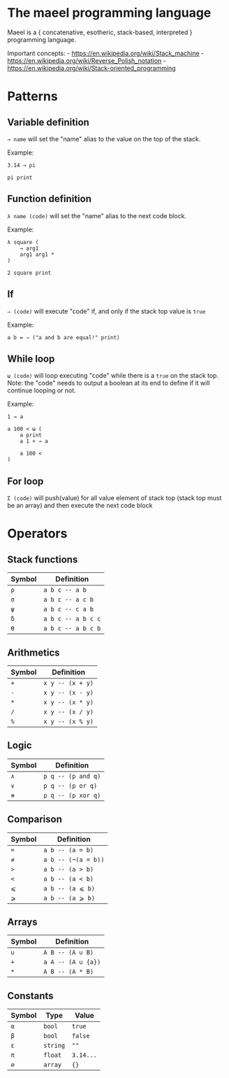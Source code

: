 # The maeel programming language

Maeel is a { concatenative, esotheric, stack-based, interpreted } programming language.

Important concepts:
    - https://en.wikipedia.org/wiki/Stack_machine
    - https://en.wikipedia.org/wiki/Reverse_Polish_notation
    - https://en.wikipedia.org/wiki/Stack-oriented_programming

# Patterns

## Variable definition

`→ name` will set the "name" alias to the value on the top of the stack.

Example:

```
3.14 → pi

pi print
```

## Function definition

`λ name (code)` will set the "name" alias to the next code block.

Example:

```
λ square (
    → arg1
    arg1 arg1 *
)

2 square print
```

## If

`⇒ (code)` will execute "code" if, and only if the stack top value is `true`

Example:

`a b = ⇒ ("a and b are equal!" print)`

## While loop

`ω (code)` will loop executing "code" while there is a `true` on the stack top. Note: the "code" needs to output a boolean at its end to define if it will continue looping or not.

Example:

```
1 → a

a 100 < ω (
    a print
    a 1 + → a

    a 100 <
)
```

## For loop

`Σ (code)` will push(value) for all value element of stack top (stack top must be an array) and then execute the next code block

# Operators

## Stack functions

| Symbol | Definition |
|---     |---         |
| `ρ`    | `a b c -- a b`     |
| `σ`    | `a b c -- a c b`   |
| `ψ`    | `a b c -- c a b`   |
| `δ`    | `a b c -- a b c c` |
| `θ`    | `a b c -- a b c b` |

## Arithmetics

| Symbol | Definition |
|---     |---         |
| `+`    | `x y -- (x + y)` |
| `-`    | `x y -- (x - y)` |
| `*`    | `x y -- (x * y)` |
| `/`    | `x y -- (x / y)` |
| `%`    | `x y -- (x % y)` |

## Logic

| Symbol | Definition         |
|---     |---                 |
| `∧`    | `p q -- (p and q)` |
| `∨`    | `p q -- (p or q)`  |
| `⊕`    | `p q -- (p xor q)` |

## Comparison

| Symbol | Definition          |
|---     |---                  |
| `=`    | `a b -- (a = b)`    |
| `≠`    | `a b -- (¬(a = b))` |
| `>`    | `a b -- (a > b)`    |
| `<`    | `a b -- (a < b)`    |
| `⩽`    | `a b -- (a ⩽ b)`    |
| `⩾`    | `a b -- (a ⩾ b)`    |

## Arrays

| Symbol | Definition         |
|---     |---                 |
| `∪`    | `A B -- (A ∪ B)`   |
| `+`    | `a A -- (A ∪ {a})` |
| `*`    | `A B -- (A * B)`   |

## Constants

| Symbol | Type     | Value     |
|---     |---       |---        |
| `α`    | `bool`   | `true`    |
| `β`    | `bool`   | `false`   |
| `ε`    | `string` | `""`      |
| `π`    | `float`  | `3.14...` |
| `∅`    | `array`  | `{}`      |